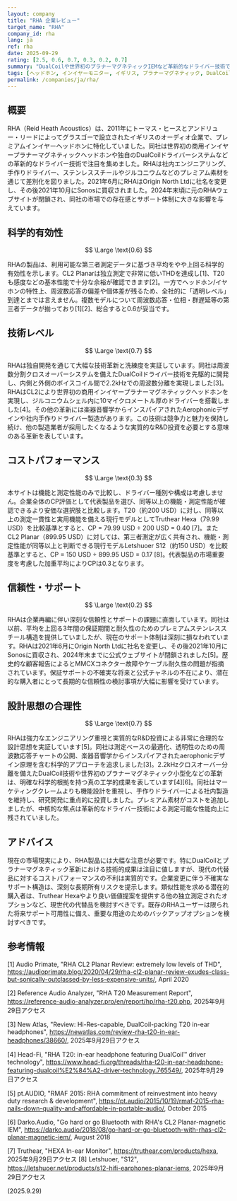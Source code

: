 ```yaml
---
layout: company
title: "RHA 企業レビュー"
target_name: "RHA"
company_id: rha
lang: ja
ref: rha
date: 2025-09-29
rating: [2.5, 0.6, 0.7, 0.3, 0.2, 0.7]
summary: "DualCoilや世界初のプラナーマグネティックIEMなど革新的なドライバー技術で知られるイギリスのオーディオ企業。企業再編により大幅なコストパフォーマンスと信頼性の課題に直面している。"
tags: [ヘッドホン, インイヤーモニター, イギリス, プラナーマグネティック, DualCoil]
permalink: /companies/ja/rha/
---
```


## 概要

RHA（Reid Heath Acoustics）は、2011年にトーマス・ヒースとアンドリュー・リードによってグラスゴーで設立されたイギリスのオーディオ企業で、プレミアムインイヤーヘッドホンに特化していました。同社は世界初の商用インイヤープラナーマグネティックヘッドホンや独自のDualCoilドライバーシステムなどの革新的なドライバー技術で注目を集めました。RHAは社内エンジニアリング、手作りドライバー、ステンレススチールやジルコニウムなどのプレミアム素材を通じて差別化を図りました。2021年6月にRHAはOrigin North Ltdに社名を変更し、その後2021年10月にSonosに買収されました。2024年末頃に元のRHAウェブサイトが閉鎖され、同社の市場での存在感とサポート体制に大きな影響を与えています。

## 科学的有効性

$$ \Large \text{0.6} $$

RHAの製品は、利用可能な第三者測定データに基づき平均をやや上回る科学的有効性を示します。CL2 Planarは独立測定で非常に低いTHDを達成し[1]、T20も感度などの基本性能で十分な余裕が確認できます[2]。一方でヘッドホン/イヤホンの特性上、周波数応答の偏差や個体差が残るため、全社的に「透明レベル」到達とまでは言えません。複数モデルについて周波数応答・位相・群遅延等の第三者データが揃っており[1][2]、総合すると0.6が妥当です。

## 技術レベル

$$ \Large \text{0.7} $$

RHAは独自開発を通じて大幅な技術革新と洗練度を実証しています。同社は周波数分割クロスオーバーシステムを備えたDualCoilドライバー技術を先駆的に開発し、内側と外側のボイスコイル間で2.2kHzでの周波数分離を実現しました[3]。RHAはCL2により世界初の商用インイヤープラナーマグネティックヘッドホンを実現し、ジルコニウムシェル内に10マイクロメートル厚のドライバーを搭載しました[4]。その他の革新には楽器音響学からインスパイアされたAerophonicデザインや社内手作りドライバー製造があります。この技術は競争力と魅力を保持し続け、他の製造業者が採用したくなるような実質的なR&D投資を必要とする意味のある革新を表しています。

## コストパフォーマンス

$$ \Large \text{0.3} $$

本サイトは機能と測定性能のみで比較し、ドライバー種別や構成は考慮しません。企業全体のCP評価として代表製品を選び、同等以上の機能・測定性能が確認できるより安価な選択肢と比較します。T20（約200 USD）に対し、同等以上の測定一貫性と実用機能を備える現行モデルとしてTruthear Hexa（79.99 USD）を比較基準とすると、CP = 79.99 USD ÷ 200 USD = 0.40 [7]。またCL2 Planar（899.95 USD）に対しては、第三者測定が広く共有され、機能・測定性能が同等以上と判断できる現行モデルLetshuoer S12（約150 USD）を比較基準とすると、CP = 150 USD ÷ 899.95 USD = 0.17 [8]。代表製品の市場重要度を考慮した加重平均によりCPは0.3となります。

## 信頼性・サポート

$$ \Large \text{0.2} $$

RHAは企業再編に伴い深刻な信頼性とサポートの課題に直面しています。同社は以前、平均を上回る3年間の保証期間と耐久性のためのプレミアムステンレススチール構造を提供していましたが、現在のサポート体制は深刻に損なわれています。RHAは2021年6月にOrigin North Ltdに社名を変更し、その後2021年10月にSonosに買収され、2024年末までに公式ウェブサイトが閉鎖されました[5]。歴史的な顧客報告によるとMMCXコネクター故障やケーブル耐久性の問題が指摘されています。保証サポートの不確実な将来と公式チャネルの不在により、潜在的な購入者にとって長期的な信頼性の検討事項が大幅に影響を受けています。

## 設計思想の合理性

$$ \Large \text{0.7} $$

RHAは強力なエンジニアリング重視と実質的なR&D投資による非常に合理的な設計思想を実証しています[5]。同社は測定ベースの最適化、透明性のための周波数応答チャートの公開、楽器音響学からインスパイアされたaerophonicデザイン原理を含む科学的アプローチを追求しました[3]。2.2kHzクロスオーバー分離を備えたDualCoil技術や世界初のプラナーマグネティック小型化などの革新は、明確な科学的根拠を持つ真の工学的成果を表しています[4][6]。同社はマーケティングクレームよりも機能設計を重視し、手作りドライバーによる社内製造を維持し、研究開発に重点的に投資しました。プレミアム素材がコストを追加しましたが、中核的な焦点は革新的なドライバー技術による測定可能な性能向上に残されていました。

## アドバイス

現在の市場現実により、RHA製品には大幅な注意が必要です。特にDualCoilとプラナーマグネティック革新における技術的成果は注目に値しますが、現代の代替品に対するコストパフォーマンスの不利は実質的です。企業変更に伴う不確実なサポート構造は、深刻な長期所有リスクを提示します。類似性能を求める潜在的購入者は、Truthear Hexaやより良い価値提案を提供する他の独立測定されたオプションなど、現世代の代替品を検討すべきです。既存のRHAユーザーは限られた将来サポート可用性に備え、重要な用途のためのバックアップオプションを検討すべきです。

## 参考情報

[1] Audio Primate, "RHA CL2 Planar Review: extremely low levels of THD", https://audioprimate.blog/2020/04/29/rha-cl2-planar-review-exudes-class-but-sonically-outclassed-by-less-expensive-units/, April 2020

[2] Reference Audio Analyzer, "RHA T20 Measurement Report", https://reference-audio-analyzer.pro/en/report/hp/rha-t20.php, 2025年9月29日アクセス

[3] New Atlas, "Review: Hi-Res-capable, DualCoil-packing T20 in-ear headphones", https://newatlas.com/review-rha-t20-in-ear-headphones/38660/, 2025年9月29日アクセス

[4] Head-Fi, "RHA T20: in-ear headphone featuring DualCoil™ driver technology", https://www.head-fi.org/threads/rha-t20-in-ear-headphone-featuring-dualcoil%E2%84%A2-driver-technology.765549/, 2025年9月29日アクセス

[5] pt.AUDIO, "RMAF 2015: RHA commitment of reinvestment into heavy duty research & development", https://pt.audio/2015/10/19/rmaf-2015-rha-nails-down-quality-and-affordable-in-portable-audio/, October 2015

[6] Darko.Audio, "Go hard or go Bluetooth with RHA's CL2 Planar-magnetic IEM", https://darko.audio/2018/08/go-hard-or-go-bluetooth-with-rhas-cl2-planar-magnetic-iem/, August 2018

[7] Truthear, "HEXA In-ear Monitor", https://truthear.com/products/hexa, 2025年9月29日アクセス
[8] Letshuoer, "S12", https://letshuoer.net/products/s12-hifi-earphones-planar-iems, 2025年9月29日アクセス

(2025.9.29)